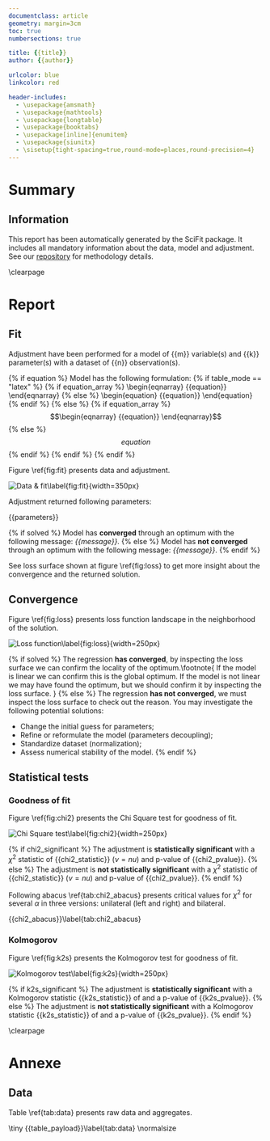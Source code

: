 ```yaml
---
documentclass: article
geometry: margin=3cm
toc: true
numbersections: true

title: {{title}}
author: {{author}}

urlcolor: blue
linkcolor: red

header-includes:
  - \usepackage{amsmath}
  - \usepackage{mathtools}
  - \usepackage{longtable}
  - \usepackage{booktabs}
  - \usepackage[inline]{enumitem}
  - \usepackage{siunitx}
  - \sisetup{tight-spacing=true,round-mode=places,round-precision=4}
---
```

# Summary

## Information

This report has been automatically generated by the SciFit package.
It includes all mandatory information about the data, model and adjustment.
See our [repository](https://github.com/jlandercy/scifit) for methodology details.

\clearpage

# Report

## Fit

Adjustment have been performed for a model of {{m}} variable(s) and {{k}} parameter(s)
with a dataset of {{n}} observation(s).

{% if equation %}
Model has the following formulation:
{% if table_mode == "latex" %}
{% if equation_array %}
\begin{eqnarray}
{{equation}}
\end{eqnarray}
{% else %}
\begin{equation}
{{equation}}
\end{equation}
{% endif %}
{% else %}
{% if equation_array %}
$$\begin{eqnarray}
{{equation}}
\end{eqnarray}$$
{% else %}
$${{equation}}$$
{% endif %}
{% endif %}
{% endif %}

Figure \ref{fig:fit} presents data and adjustment.

![Data & fit\label{fig:fit}]({{fit_payload}}){width=350px}

Adjustment returned following parameters:

{{parameters}}

{% if solved %}
Model has **converged** through an optimum with the following message: *{{message}}*.
{% else %}
Model has **not converged** through an optimum with the following message: *{{message}}*.
{% endif %}

See loss surface shown at figure \ref{fig:loss} to get more insight about the convergence
and the returned solution.

## Convergence

Figure \ref{fig:loss} presents loss function landscape in the neighborhood of the solution.

![Loss function\label{fig:loss}]({{loss_payload}}){width=250px}

{% if solved %}
The regression **has converged**, by inspecting the loss surface we can confirm the locality of the optimum.\footnote{
If the model is linear we can confirm this is the global optimum.
If the model is not linear we may have found the optimum, but we should confirm it by inspecting the loss surface.
}
{% else %}
The regression **has not converged**, we must inspect the loss surface to check out the reason.
You may investigate the following potential solutions:

  - Change the initial guess for parameters;
  - Refine or reformulate the model (parameters decoupling);
  - Standardize dataset (normalization);
  - Assess numerical stability of the model.
{% endif %}

## Statistical tests

### Goodness of fit

Figure \ref{fig:chi2} presents the Chi Square test for goodness of fit.

![Chi Square test\label{fig:chi2}]({{chi2_payload}}){width=250px}

{% if chi2_significant %}
The adjustment is **statistically significant** with a $\chi^2$ statistic of {{chi2_statistic}} ($\nu = {{nu}}$) and p-value of {{chi2_pvalue}}.
{% else %}
The adjustment is **not statistically significant** with a $\chi^2$ statistic of {{chi2_statistic}} ($\nu = {{nu}}$) and p-value of {{chi2_pvalue}}.
{% endif %}

Following abacus \ref{tab:chi2_abacus} presents critical values for $\chi^2$ for several $\alpha$ in three versions:
unilateral (left and right) and bilateral.

{{chi2_abacus}}\label{tab:chi2_abacus}

### Kolmogorov

Figure \ref{fig:k2s} presents the Kolmogorov test for goodness of fit.

![Kolmogorov test\label{fig:k2s}]({{k2s_payload}}){width=250px}

{% if k2s_significant %}
The adjustment is **statistically significant** with a Kolmogorov statistic {{k2s_statistic}} of and a p-value of {{k2s_pvalue}}.
{% else %}
The adjustment is **not statistically significant** with a Kolmogorov statistic {{k2s_statistic}} of and a p-value of {{k2s_pvalue}}.
{% endif %}

\clearpage


# Annexe

## Data
Table \ref{tab:data} presents raw data and aggregates.

\tiny
{{table_payload}}\label{tab:data}
\normalsize